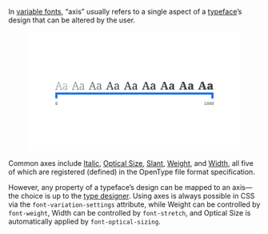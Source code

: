 
In [variable fonts](/glossary/variable_fonts), “axis” usually refers to a single aspect of a [typeface](/glossary/typeface)’s design that can be altered by the user.

<figure>

![Various weights of a typeface set along the top of a horizontal line. Beneath the line, on the far left, is a label of zero; on the right, 1000.](images/thumbnail.svg)

</figure>

Common axes include [Italic](/glossary/italic_axis), [Optical Size](/glossary/optical_size_axis), [Slant](/glossary/slant_axis), [Weight](/glossary/weight_axis), and [Width](/glossary/width_axis), all five of which are registered (defined) in the OpenType file format specification.

However, any property of a typeface’s design can be mapped to an axis—the choice is up to the [type designer](/glossary/type_designer). Using axes is always possible in CSS via the `font-variation-settings` attribute, while Weight can be controlled by `font-weight`, Width can be controlled by `font-stretch`, and Optical Size is automatically applied by `font-optical-sizing`.

